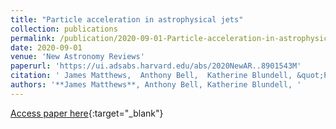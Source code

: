 ```yaml
---
title: "Particle acceleration in astrophysical jets"
collection: publications
permalink: /publication/2020-09-01-Particle-acceleration-in-astrophysical-jets
date: 2020-09-01
venue: 'New Astronomy Reviews'
paperurl: 'https://ui.adsabs.harvard.edu/abs/2020NewAR..8901543M'
citation: ' James Matthews,  Anthony Bell,  Katherine Blundell, &quot;Particle acceleration in astrophysical jets.&quot; New Astronomy Reviews, 2020.'
authors: '**James Matthews**, Anthony Bell, Katherine Blundell, '
---
```

[Access paper here](https://ui.adsabs.harvard.edu/abs/2020NewAR..8901543M){:target="_blank"}
